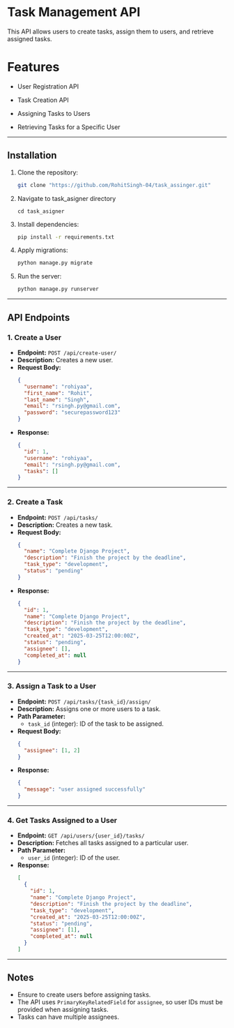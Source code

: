 # Task Management API

This API allows users to create tasks, assign them to users, and retrieve assigned tasks.

# Features

- User Registration API

- Task Creation API

- Assigning Tasks to Users

- Retrieving Tasks for a Specific User

---

## Installation

1. Clone the repository:
   ```sh
   git clone "https://github.com/RohitSingh-04/task_assinger.git"
   ```
2. Navigate to task_asigner directory
   ```
   cd task_asigner
   ```

3. Install dependencies:
   ```sh
   pip install -r requirements.txt
   ```

4. Apply migrations:
   ```sh
   python manage.py migrate
   ```

5. Run the server:
   ```sh
   python manage.py runserver
   ```

---

## API Endpoints

### 1. Create a User
- **Endpoint:** `POST /api/create-user/`
- **Description:** Creates a new user.
- **Request Body:**
  ```json
  {
    "username": "rohiyaa",
    "first_name": "Rohit",
    "last_name": "Singh",
    "email": "rsingh.py@gmail.com",
    "password": "securepassword123"
  }
  ```
- **Response:**
  ```json
  {
    "id": 1,
    "username": "rohiyaa",
    "email": "rsingh.py@gmail.com",
    "tasks": []
  }
  ```

---

### 2. Create a Task
- **Endpoint:** `POST /api/tasks/`
- **Description:** Creates a new task.
- **Request Body:**
  ```json
  {
    "name": "Complete Django Project",
    "description": "Finish the project by the deadline",
    "task_type": "development",
    "status": "pending"
  }
  ```
- **Response:**
  ```json
  {
    "id": 1,
    "name": "Complete Django Project",
    "description": "Finish the project by the deadline",
    "task_type": "development",
    "created_at": "2025-03-25T12:00:00Z",
    "status": "pending",
    "assignee": [],
    "completed_at": null
  }
  ```

---

### 3. Assign a Task to a User
- **Endpoint:** `POST /api/tasks/{task_id}/assign/`
- **Description:** Assigns one or more users to a task.
- **Path Parameter:**
  - `task_id` (integer): ID of the task to be assigned.
- **Request Body:**
  ```json
  {
    "assignee": [1, 2]
  }
  ```
- **Response:**
  ```json
  {
    "message": "user assigned successfully"
  }
  ```

---

### 4. Get Tasks Assigned to a User
- **Endpoint:** `GET /api/users/{user_id}/tasks/`
- **Description:** Fetches all tasks assigned to a particular user.
- **Path Parameter:**
  - `user_id` (integer): ID of the user.
- **Response:**
  ```json
  [
    {
      "id": 1,
      "name": "Complete Django Project",
      "description": "Finish the project by the deadline",
      "task_type": "development",
      "created_at": "2025-03-25T12:00:00Z",
      "status": "pending",
      "assignee": [1],
      "completed_at": null
    }
  ]
  ```

---

## Notes
- Ensure to create users before assigning tasks.
- The API uses `PrimaryKeyRelatedField` for `assignee`, so user IDs must be provided when assigning tasks.
- Tasks can have multiple assignees.
